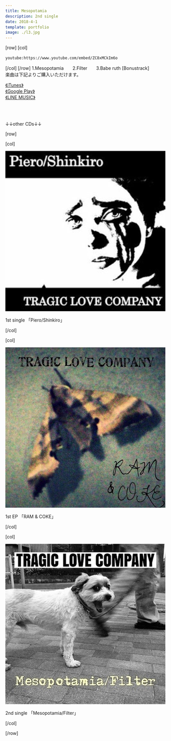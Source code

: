```yaml
---
title: Mesopotamia
description: 2nd single 
date: 2018-4-1
template: portfolio
image: ./l3.jpg
---
```


[row]
[col]

`youtube:https://www.youtube.com/embed/ZC8xMCkIm6o`

[/col]
[/row]
1.Mesopotamia　　2.Filter　　3.Babe ruth [Bonustrack]<br>
楽曲は下記よりご購入いただけます。

[《iTunes》](https://music.apple.com/jp/album/lemonade-shes-like-a-honey-single/1451476626?app=itunes&ign-mpt=uo%3D4)<br>
[《Google Play》](https://play.google.com/music/preview/B5vfu3v6e5ecfqkgse6ueg7t53i)<br>
[《LINE MUSIC》](https://music.line.me/album/mb000000000180438d)<br>


<br><br><br>
↓↓other CDs↓↓

[row]

[col]

[![piero](l1.jpg)](../piero/)

1st single 「Piero/Shinkiro」

[/col]


[col]

[![ram](l2.jpg)](../ram_and_coke/)

1st EP 「RAM & COKE」

[/col]


[col]

[![mesopotamia](l3.jpg)](../mesopotamia/)

2nd single 「Mesopotamia/Filter」

[/col]

[/row]